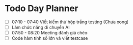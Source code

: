 

# Todo Day Planner

- [ ] 07:10 - 07:40 Viết kiểm thử hộp trắng testing (Chưa xong)
- [ ] Làm chức năng di chuyển AI
- [ ] 07:50 - 08:20 Meeting đánh giá chéo
- [ ] Code hàm tính số lớn và viết testcase